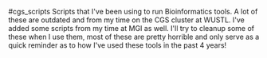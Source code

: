 #cgs_scripts
Scripts that I've been using to run Bioinformatics tools. A lot of these are outdated and from my time on the CGS cluster at WUSTL.
I've added some scripts from my time at MGI as well. I'll try to cleanup some of these when I use them, most of these are pretty 
horrible and only serve as a quick reminder as to how I've used these tools in the past 4 years!
